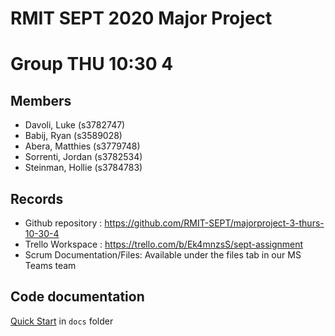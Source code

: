 # RMIT SEPT 2020 Major Project

# Group THU 10:30 4

## Members
* Davoli, Luke (s3782747)
* Babij, Ryan (s3589028)
* Abera, Matthies (s3779748)
* Sorrenti, Jordan (s3782534)
* Steinman, Hollie (s3784783)

## Records

* Github repository : https://github.com/RMIT-SEPT/majorproject-3-thurs-10-30-4
* Trello Workspace : https://trello.com/b/Ek4mnzsS/sept-assignment
* Scrum Documentation/Files: Available under the files tab in our MS Teams team

## Code documentation

[Quick Start](/docs/README.md) in `docs` folder
